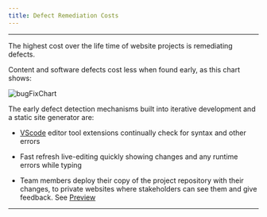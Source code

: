 ```yaml
---
title: Defect Remediation Costs
---
```


---

The highest cost over the life time of website projects is remediating defects.

Content and software defects cost less when found early, as this chart shows:

![bugFixChart](/img/bugFixChart.jpg)



The early defect detection mechanisms built into iterative development and a static site generator are:

- [VScode](developmenttools#vscode) editor tool extensions continually check for syntax and other errors

- Fast refresh live-editing quickly showing changes and any runtime errors while typing

- Team members deploy their copy of the project repository with their changes, to private websites where stakeholders can see them and give feedback.  See [Preview ](preview.md)

---
